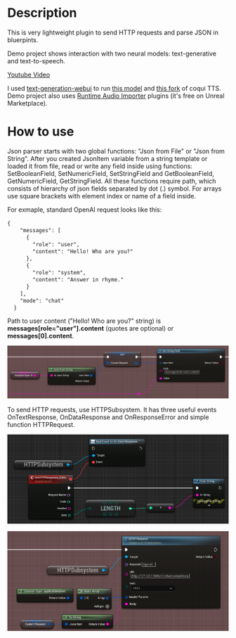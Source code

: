 # Description

This is very lightweight plugin to send HTTP requests and parse JSON in bluerpints.

Demo project shows interaction with two neural models: text-generative and text-to-speech.

[Youtube Video](https://youtu.be/aI2wegZCW0Y)

I used [text-generation-webui](https://github.com/oobabooga/text-generation-webui) to run [this model](https://huggingface.co/TheBloke/Wizard-Vicuna-13B-Uncensored-GPTQ) and [this fork](https://github.com/daswer123/xtts-finetune-webui) of coqui TTS. Demo project also uses [Runtime Audio Importer](https://unrealengine.com/marketplace/product/runtime-audio-importer) plugins (it's free on Unreal Marketplace).

# How to use

Json parser starts with two global functions: "Json from File" or "Json from String". After you created JsonItem variable from a string template or loaded it from file, read or write any field inside using functions: SetBooleanField, SetNumericField, SetStringField and GetBooleanField, GetNumericField, GetStringField. All these functions require path, which consists of hierarchy of json fields separated by dot (.) symbol. For arrays use square brackets with element index or name of a field inside.

For exmaple, standard OpenAI request looks like this:

```
{
    "messages": [
      {
        "role": "user",
        "content": "Hello! Who are you?"
      },
      {
        "role": "system",
        "content": "Answer in rhyme."
      }
    ],
    "mode": "chat"
  }
```

Path to user content ("Hello! Who are you?" string) is **messages[role="user"].content** (quotes are optional) or **messages[0].content**.

![FJsonItem::SetStringField](docs/readme01.jpg)

To send HTTP requests, use HTTPSubsystem. It has three useful events OnTextResponse, OnDataResponse and OnResponseError and simple function HTTPRequest.

![UHTTPSubsystem::OnDataResponse](docs/readme03.jpg)

![UHTTPSubsystem::HTTPRequest](docs/readme02.jpg)
